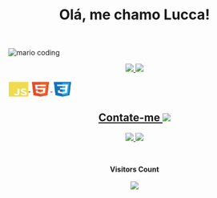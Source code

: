 <h1 align="center" >
  Olá, me chamo Lucca!
</h1>
<br>

![mario coding](https://i.imgur.com/1ZvVkDc.gif)

<div align = "center">
  <a href="https://LuccaLeonard">
    <img width = "400px" src="https://github-readme-stats.vercel.app/api?username=LuccaLeonard&show_icons=true&theme=dark&include_all_commits=true&count_private=true"/>
    <img width = "440px" src="https://github-readme-stats.vercel.app/api/top-langs/?username=LuccaLeonard&layout=compact&langs_count=16&theme=dark"/>
</div>
  
<div style="display: inline_block"><br>
  <img align="center" alt="Lucca-Js" height="30" width="40" src="https://raw.githubusercontent.com/devicons/devicon/master/icons/javascript/javascript-plain.svg">
  <img align="center" alt="Lucca-HTML" height="30" width="40" src="https://raw.githubusercontent.com/devicons/devicon/master/icons/html5/html5-original.svg">
  <img align="center" alt="Lucca-CSS" height="30" width="40" src="https://raw.githubusercontent.com/devicons/devicon/master/icons/css3/css3-original.svg">
</div>

<h2 align="center"> Contate-me <img src="https://media0.giphy.com/media/jqNPzdTTxQfOgOqpO4/source.gif" width="50"></h2>

<p align="center">
<a href="https://www.instagram.com/its_luccaa/">
 <img src="https://img.shields.io/badge/-Lucca-c14438?style=flat-square&logo=Instagram&logoColor=white&link=https://www.instagram.com/its_luccaa/" width = "70px"/>
</a>
<a href="https://www.linkedin.com/in/lucca-leonardo-537593214/">
 <img src="https://img.shields.io/badge/-Lucca-blue?style=flat-square&logo=Linkedin&logoColor=white&link=https://www.linkedin.com/in/lucca-leonardo-537593214/"width = "70px"/>
</a>
</p>
  
<div align="center">
<br><p align="centre"><b>Visitors Count</b></p>  
<p align="center"><img align="center" src="https://profile-counter.glitch.me/{LuccaLeonard}/count.svg" /></p> 
<br></div> 
